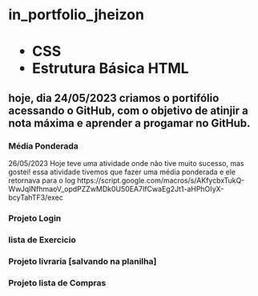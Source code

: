 # in_portfolio_jheizon
<h1>
  <ul>
    <li> CSS </li> 
    <li> Estrutura Básica HTML</li>
  </ul>
</h1>
<h2>
<P>hoje, dia 24/05/2023 criamos o portifólio acessando o GitHub, com o objetivo de atinjir a nota máxima e aprender a progamar no GitHub.</P>
</h2>
<h3>Média Ponderada</h3>
26/05/2023
Hoje teve uma atividade onde não tive muito sucesso, mas gostei! essa atividade tivemos que fazer uma média ponderada e ele retornava para o log
https://script.google.com/macros/s/AKfycbxTukQ-WwJqINfhmaoV_opdPZZwMDk0U50EA7IfCwaEg2Jt1-aHPhOIyX-bcyTahTF3/exec

<h3>Projeto Login</h3>


<h3>lista de Exercicio</h3>


<h3>Projeto livraria [salvando na planilha]</h3>


<h3>Projeto lista de Compras</h3>
